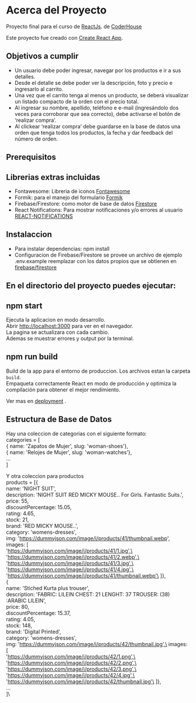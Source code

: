 # Acerca del Proyecto

Proyecto final para el curso de [ReactJs](https://reactjs.org/). de [CoderHouse](https://www.coderhouse.es/online/reactjs)

Este proyecto fue creado con [Create React App](https://github.com/facebook/create-react-app).

## Objetivos a cumplir

- Un usuario debe poder ingresar, navegar por los productos e ir a sus detalles.
- Desde el detalle se debe poder ver la descripción, foto y precio e ingresarlo al
carrito.
- Una vez que el carrito tenga al menos un producto, se deberá visualizar un
listado compacto de la orden con el precio total.
- Al ingresar su nombre, apellido, teléfono e e-mail (ingresándolo dos veces para
corroborar que sea correcto), debe activarse el botón de ‘realizar compra’.
- Al clickear ‘realizar compra’ debe guardarse en la base de datos una orden que
tenga todos los productos, la fecha y dar feedback del número de orden.

## Prerequisitos

## Librerias extras incluidas

- Fontawesome: Libreria de iconos [Fontawesome](https://fontawesome.com/v5/docs/web/use-with/react)
- Formik: para el manejo del formulario [Formik](https://formik.org/)
- Firebase/Firestore: como motor de base de datos [Firestore](https://firebase.google.com/docs/firestore)
- React Notifications: Para mostrar notificaciones y/o errores al usuario [REACT-NOTIFICATIONS](https://teodosii.github.io/react-notifications-component/)

## Instalaccion

- Para instalar dependencias: npm install
- Configuracion de Firebase/Firestore se provee un archivo de ejemplo .env.example reemplazar con los datos propios que se obtienen en [firebase/firestore](https://console.firebase.google.com/)

## En el directorio del proyecto puedes ejecutar:

## npm start

Ejecuta la aplicacion en modo desarrollo.\
Abrir [http://localhost:3000](http://localhost:3000) para ver en el navegador. \
La pagina se actualizara con cada cambio.\
Ademas se muestrar errores y output por la terminal.

## npm run build

Build de la app para el entorno de produccion. Los archivos estan la carpeta `build`.\
Empaqueta correctamente React en modo de producción y optimiza la compilación para obtener el mejor rendimiento.

Ver mas en [deployment](https://facebook.github.io/create-react-app/docs/deployment) .

## Estructura de Base de Datos
Hay una coleccion de categorias con el siguiente formato: \
    categories = [\
        { name: 'Zapatos de Mujer', slug: 'woman-shoes'},\
        { name: 'Relojes de Mujer', slug: 'woman-watches'},\
        ...\
    ]

Y otra coleccion para productos \
    products = [{ \
        name: 'NIGHT SUIT', \
        description: 'NIGHT SUIT RED MICKY MOUSE..  For Girls. Fantastic Suits.', \
        price: 55, \
        discountPercentage: 15.05, \
        rating: 4.65, \
        stock: 21, \
        brand: 'RED MICKY MOUSE..', \
        category: 'womens-dresses', \
        img: 'https://dummyjson.com/image/i/products/41/thumbnail.webp', \
        images: [ \
            'https://dummyjson.com/image/i/products/41/1.jpg',\
            'https://dummyjson.com/image/i/products/41/2.webp',\
            'https://dummyjson.com/image/i/products/41/3.jpg',\
            'https://dummyjson.com/image/i/products/41/4.jpg',\
            'https://dummyjson.com/image/i/products/41/thumbnail.webp'\
        ]},\
        {\
        name: 'Stiched Kurta plus trouser',\
        description: 'FABRIC: LILEIN CHEST: 21 LENGHT: 37 TROUSER: (38) :ARABIC LILEIN',\
        price: 80,\
        discountPercentage: 15.37,\
        rating: 4.05,\
        stock: 148,\
        brand: 'Digital Printed',\
        category: 'womens-dresses',\
        img: 'https://dummyjson.com/image/i/products/42/thumbnail.jpg',\
        images: [\
            'https://dummyjson.com/image/i/products/42/1.png',\
            'https://dummyjson.com/image/i/products/42/2.png',\
            'https://dummyjson.com/image/i/products/42/3.png',\
            'https://dummyjson.com/image/i/products/42/4.jpg',\
            'https://dummyjson.com/image/i/products/42/thumbnail.jpg'\
        ]},\
        ...\
    ]\
